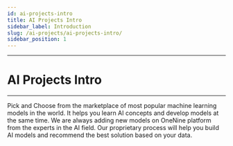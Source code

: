 ```yaml
---
id: ai-projects-intro
title: AI Projects Intro
sidebar_label: Introduction
slug: /ai-projects/ai-projects-intro/
sidebar_position: 1
---
```


---
# AI Projects Intro
---

Pick and Choose from the marketplace of most popular machine learning models in the world. It helps you learn AI concepts and develop models at the same time. We are always adding new models on OneNine platform from the experts in the AI field. Our proprietary process will help you build AI models and recommend the best solution based on your data.
